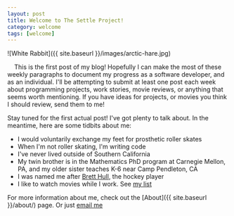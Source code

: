 ```yaml
---
layout: post
title: Welcome to The Settle Project!
category: welcome
tags: [welcome]
---
```


![White Rabbit]({{ site.baseurl }}/images/arctic-hare.jpg)

&nbsp;&nbsp;&nbsp;&nbsp;This is the first post of my blog! Hopefully I can make the most of these weekly paragraphs to document my progress as a software developer, and as an individual. I'll be attempting to submit at least one post each week about programming projects, work stories, movie reviews, or anything that seems worth mentioning.  If you have ideas for projects, or movies you think I should review, send them to me!

Stay tuned for the first actual post! I've got plenty to talk about.  In the meantime, here are some tidbits about me:

- I would voluntarily exchange my feet for prosthetic roller skates
- When I'm not roller skating, I'm writing code
- I've never lived outside of Southern California
- My twin brother is in the Mathematics PhD program at Carnegie Mellon, PA, and my older sister teaches K-6 near Camp Pendleton, CA
- I was named me after [Brett Hull](https://en.wikipedia.org/wiki/Brett_Hull), the hockey player
- I like to watch movies while I work. See [my list](http://www.imdb.com/user/ur77436581/ratings?opfrule=httpDefault)

For more information about me, check out the [About]({{ site.baseurl }}/about/) page. Or just [email me](/contact/)
